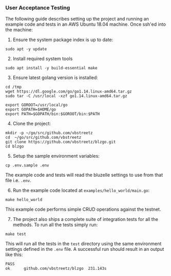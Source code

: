 ### User Acceptance Testing

The following guide describes setting up the project and running an example code and tests in an AWS Ubuntu 18.04 machine. Once ssh'ed into the machine:

1. Ensure the system package index is up to date:

```
sudo apt -y update
```

2. Install required system tools

```
sudo apt install -y build-essential make
```

3. Ensure latest golang version is installed:

```
cd /tmp
wget https://dl.google.com/go/go1.14.linux-amd64.tar.gz
sudo tar -C /usr/local -xzf go1.14.linux-amd64.tar.gz

export GOROOT=/usr/local/go
export GOPATH=$HOME/go
export PATH=$GOPATH/bin:$GOROOT/bin:$PATH
```

4. Clone the project:

```
mkdir -p ~/go/src/github.com/vbstreetz
cd  ~/go/src/github.com/vbstreetz
git clone https://github.com/vbstreetz/blzgo.git
cd blzgo
```

5. Setup the sample environment variables:

```
cp .env.sample .env
```

The example code and tests will read the bluzelle settings to use from that file i.e. `.env`.

6. Run the example code located at `examples/hello_world/main.go`:

```
make hello_world
```

This example code performs simple CRUD operations against the testnet.

7. The project also ships a complete suite of integration tests for all the methods. To run all the tests simply run:

```
make test
```

This will run all the tests in the `test` directory using the same environment settings defined in the `.env` file. A successful run should result in an output like this:

```
PASS
ok  	github.com/vbstreetz/blzgo	231.143s
```
